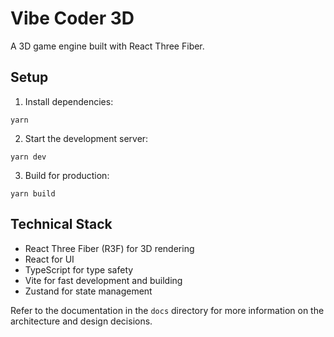 # Vibe Coder 3D

A 3D game engine built with React Three Fiber.

## Setup

1. Install dependencies:

```
yarn
```

2. Start the development server:

```
yarn dev
```

3. Build for production:

```
yarn build
```

## Technical Stack

- React Three Fiber (R3F) for 3D rendering
- React for UI
- TypeScript for type safety
- Vite for fast development and building
- Zustand for state management

Refer to the documentation in the `docs` directory for more information on the architecture and design decisions.
